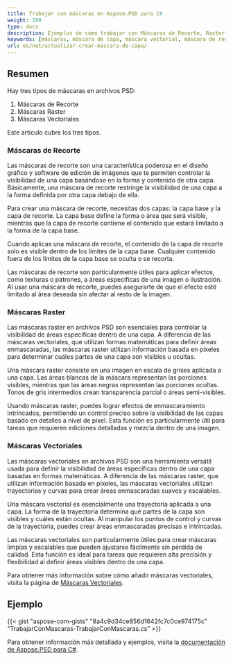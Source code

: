 ```yaml
---
title: Trabajar con máscaras en Aspose.PSD para C#
weight: 100
type: docs
description: Ejemplos de cómo trabajar con Máscaras de Recorte, Raster y Vector dentro de un Archivo PSD
keywords: [máscaras, máscara de capa, máscara vectorial, máscara de recorte, psd, psd api, C#, csharp, ejemplo de código]
url: es/net/actualizar-crear-mascara-de-capa/
---
```


## Resumen

Hay tres tipos de máscaras en archivos PSD:
1. Máscaras de Recorte
2. Máscaras Raster
3. Máscaras Vectoriales

Este artículo cubre los tres tipos.

### Máscaras de Recorte

Las máscaras de recorte son una característica poderosa en el diseño gráfico y software de edición de imágenes que te permiten controlar la visibilidad de una capa basándose en la forma y contenido de otra capa. Básicamente, una máscara de recorte restringe la visibilidad de una capa a la forma definida por otra capa debajo de ella.

Para crear una máscara de recorte, necesitas dos capas: la capa base y la capa de recorte. La capa base define la forma o área que será visible, mientras que la capa de recorte contiene el contenido que estará limitado a la forma de la capa base.

Cuando aplicas una máscara de recorte, el contenido de la capa de recorte solo es visible dentro de los límites de la capa base. Cualquier contenido fuera de los límites de la capa base se oculta o se recorta.

Las máscaras de recorte son particularmente útiles para aplicar efectos, como texturas o patrones, a áreas específicas de una imagen o ilustración. Al usar una máscara de recorte, puedes asegurarte de que el efecto esté limitado al área deseada sin afectar al resto de la imagen.

### Máscaras Raster

Las máscaras raster en archivos PSD son esenciales para controlar la visibilidad de áreas específicas dentro de una capa. A diferencia de las máscaras vectoriales, que utilizan formas matemáticas para definir áreas enmascaradas, las máscaras raster utilizan información basada en píxeles para determinar cuáles partes de una capa son visibles u ocultas.

Una máscara raster consiste en una imagen en escala de grises aplicada a una capa. Las áreas blancas de la máscara representan las porciones visibles, mientras que las áreas negras representan las porciones ocultas. Tonos de gris intermedios crean transparencia parcial o áreas semi-visibles.

Usando máscaras raster, puedes lograr efectos de enmascaramiento intrincados, permitiendo un control preciso sobre la visibilidad de las capas basado en detalles a nivel de píxel. Esta función es particularmente útil para tareas que requieren ediciones detalladas y mezcla dentro de una imagen.

### Máscaras Vectoriales

Las máscaras vectoriales en archivos PSD son una herramienta versátil usada para definir la visibilidad de áreas específicas dentro de una capa basadas en formas matemáticas. A diferencia de las máscaras raster, que utilizan información basada en píxeles, las máscaras vectoriales utilizan trayectorias y curvas para crear áreas enmascaradas suaves y escalables.

Una máscara vectorial es esencialmente una trayectoria aplicada a una capa. La forma de la trayectoria determina qué partes de la capa son visibles y cuáles están ocultas. Al manipular los puntos de control y curvas de la trayectoria, puedes crear áreas enmascaradas precisas e intrincadas.

Las máscaras vectoriales son particularmente útiles para crear máscaras limpias y escalables que pueden ajustarse fácilmente sin pérdida de calidad. Esta función es ideal para tareas que requieren alta precisión y flexibilidad al definir áreas visibles dentro de una capa.

Para obtener más información sobre cómo añadir máscaras vectoriales, visita la página de [Máscaras Vectoriales](psd/es/net/capa-mascara-vector/).

## Ejemplo
{{< gist "aspose-com-gists" "8a4c9d34ce856d1642fc7c0ce974175c" "TrabajarConMascaras-TrabajarConMascaras.cs" >}}

Para obtener información más detallada y ejemplos, visita la [documentación de Aspose.PSD para C#](https://docs.aspose.com/psd/net/).
